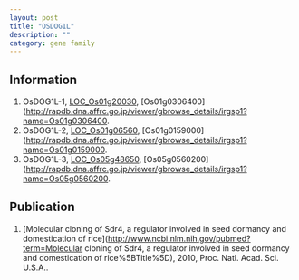 ```yaml
---
layout: post
title: "OSDOG1L"
description: ""
category: gene family
---
```


## Information
1. OsDOG1L-1, [LOC_Os01g20030](http://rice.plantbiology.msu.edu/cgi-bin/ORF_infopage.cgi?orf=LOC_Os01g20030), [Os01g0306400](http://rapdb.dna.affrc.go.jp/viewer/gbrowse_details/irgsp1?name=Os01g0306400.
2. OsDOG1L-2, [LOC_Os01g06560](http://rice.plantbiology.msu.edu/cgi-bin/ORF_infopage.cgi?orf=LOC_Os01g06560), [Os01g0159000](http://rapdb.dna.affrc.go.jp/viewer/gbrowse_details/irgsp1?name=Os01g0159000.
3. OsDOG1L-3, [LOC_Os05g48650](http://rice.plantbiology.msu.edu/cgi-bin/ORF_infopage.cgi?orf=LOC_Os05g48650), [Os05g0560200](http://rapdb.dna.affrc.go.jp/viewer/gbrowse_details/irgsp1?name=Os05g0560200.

## Publication
1. [Molecular cloning of Sdr4, a regulator involved in seed dormancy and domestication of rice](http://www.ncbi.nlm.nih.gov/pubmed?term=Molecular cloning of Sdr4, a regulator involved in seed dormancy and domestication of rice%5BTitle%5D), 2010, Proc. Natl. Acad. Sci. U.S.A..


